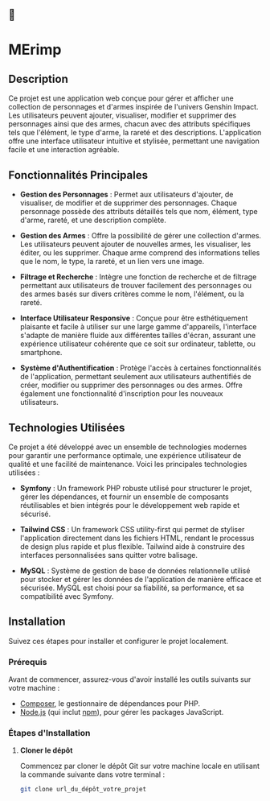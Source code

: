 ## 🦕
# MErimp

## Description

Ce projet est une application web conçue pour gérer et afficher une collection de personnages et d'armes inspirée de l'univers Genshin Impact. Les utilisateurs peuvent ajouter, visualiser, modifier et supprimer des personnages ainsi que des armes, chacun avec des attributs spécifiques tels que l'élément, le type d'arme, la rareté et des descriptions. L'application offre une interface utilisateur intuitive et stylisée, permettant une navigation facile et une interaction agréable.

## Fonctionnalités Principales

- **Gestion des Personnages** : Permet aux utilisateurs d'ajouter, de visualiser, de modifier et de supprimer des personnages. Chaque personnage possède des attributs détaillés tels que nom, élément, type d'arme, rareté, et une description complète.

- **Gestion des Armes** : Offre la possibilité de gérer une collection d'armes. Les utilisateurs peuvent ajouter de nouvelles armes, les visualiser, les éditer, ou les supprimer. Chaque arme comprend des informations telles que le nom, le type, la rareté, et un lien vers une image.

- **Filtrage et Recherche** : Intègre une fonction de recherche et de filtrage permettant aux utilisateurs de trouver facilement des personnages ou des armes basés sur divers critères comme le nom, l'élément, ou la rareté.

- **Interface Utilisateur Responsive** : Conçue pour être esthétiquement plaisante et facile à utiliser sur une large gamme d'appareils, l'interface s'adapte de manière fluide aux différentes tailles d'écran, assurant une expérience utilisateur cohérente que ce soit sur ordinateur, tablette, ou smartphone.

- **Système d'Authentification** : Protège l'accès à certaines fonctionnalités de l'application, permettant seulement aux utilisateurs authentifiés de créer, modifier ou supprimer des personnages ou des armes. Offre également une fonctionnalité d'inscription pour les nouveaux utilisateurs.

## Technologies Utilisées

Ce projet a été développé avec un ensemble de technologies modernes pour garantir une performance optimale, une expérience utilisateur de qualité et une facilité de maintenance. Voici les principales technologies utilisées :

- **Symfony** : Un framework PHP robuste utilisé pour structurer le projet, gérer les dépendances, et fournir un ensemble de composants réutilisables et bien intégrés pour le développement web rapide et sécurisé.

- **Tailwind CSS** : Un framework CSS utility-first qui permet de styliser l'application directement dans les fichiers HTML, rendant le processus de design plus rapide et plus flexible. Tailwind aide à construire des interfaces personnalisées sans quitter votre balisage.

- **MySQL** : Système de gestion de base de données relationnelle utilisé pour stocker et gérer les données de l'application de manière efficace et sécurisée. MySQL est choisi pour sa fiabilité, sa performance, et sa compatibilité avec Symfony.

## Installation

Suivez ces étapes pour installer et configurer le projet localement.

### Prérequis

Avant de commencer, assurez-vous d'avoir installé les outils suivants sur votre machine :

- [Composer](https://getcomposer.org/), le gestionnaire de dépendances pour PHP.
- [Node.js](https://nodejs.org/) (qui inclut [npm](https://npmjs.com/)), pour gérer les packages JavaScript.

### Étapes d'Installation

1. **Cloner le dépôt**

   Commencez par cloner le dépôt Git sur votre machine locale en utilisant la commande suivante dans votre terminal :

   ```bash
   git clone url_du_dépôt_votre_projet
